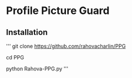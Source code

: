 # Profile Picture Guard

## Installation

'''
git clone https://github.com/rahovacharlin/PPG

cd PPG

python Rahova-PPG.py
'''
